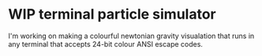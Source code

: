 # WIP terminal particle simulator
 
I'm working on making a colourful newtonian gravity visualation that runs in any terminal that accepts 24-bit colour ANSI escape codes.
